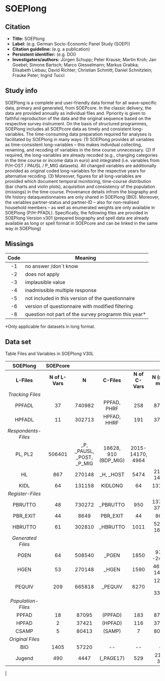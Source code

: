 ---
---


# SOEPlong

## Citation

* **Title:**	SOEPlong
* **Label:** (e.g. German Socio-Economic Panel Study (SOEP))
* **Citation guideline:** (e.g. a publication)
* **Persistent identifier:** (e.g. DOI)
* **Investigators/authors:** Jürgen Schupp; Peter Krause; Martin Kroh; Jan Goebel; Simone Bartsch; Marco Giesselmann; Markus Grabka;    
                Elisabeth Liebau; David Richter; Christian Schmitt; Daniel Schnitzlein;
                Frauke Peter; Ingrid Tucci

## Study info

SOEPlong is a complete and user-friendly data format for all wave-specific data, primary and generated, from SOEPcore. In the classic delivery, the data are provided annually as individual files and.  Ppriority is given to faithful reproduction of the data and the original sequence based on the respective survey instrument. On the basis of structured programmes, SOEPlong includes all SOEPcore data as timely and consistent long-variables. 
The time-consuming data preparation required for analyses is facilitated by SOEPlong in many ways: (1) SOEPlong provides all variables as time-consistent long-variables – this makes individual collecting, renaming, and recoding of variables in the time course unnecessary. (2) If required, the long-variables are already recoded (e.g., changing categories in the time course or income data in euro) and integrated (i.e. variables from P/H-OST / PAUSL / P_MIG datasets).  All changed variables are additionally provided as original coded  long-variables for the respective years for alternative recoding. (3) Moreover, figures for all long-variables are provided which document temporal monitoring, time-course distribution (bar charts and violin plots), acquisition and consistency of the population (missings) in the time course.
Provenance details infrom the biography and life history dataquestionnaires are only shared in SOEPlong (BIO). Moreover, the variables partner-status and partner-ID – also for non-realised household members – as well as enumerated weights are only available in SOEPlong (P/H-PFADL).
Specifically, the following files are provided in SOEPlong Version v301 (prepared biography and spell data are already available as long or spell format in SOEPcore and can be linked in the same way in SOEPlong)

## Missings

|Code | Meaning|
|:----:|-----|
|-1|no answer /don`t know|
|-2|does not apply|
|-3|implausible value|
|-4|inadmissible multiple response|
|-5|not included in this version of the questionnaire|
|-6|version of questionnaire with modified filtering|
|-8|question not part of the survey programm this year*

*Only applicable for datasets in long format.

## Data set

Table 		Files and Variables in SOEPlong V30L

|SOEPlong | SOEPcore|||||
|:------:|:-----------:|:-:|:-------:|:-----------:|:----------:|
|**L-Files**|**N of L-Vars**|**N**|**C-Files**|**N of C-Vars**|**N (min-max)**|
|_Tracking Files_|
|PPFADL |37|740982|PPFAD, PHRF|258|87095|
|HPFADL |11|302713|HPFAD, HHRF|191|37421|
|_Respondents-Files_|
|PL, PL2 |506401|_P, _PAUSL, _POST, _P_MIG|16628, 910 (BDP_MIG)|2015- 14170, 4964|
|HL|867|270148|_H, _HOST|5474|2179-14170|
|KIDL|64|131158|KIDLONG|64|131158|
|_Register-Files_|
|PBRUTTO|48|730272|_PBRUTTO|950|13709-37217|
|PBR_EXIT|44|8649|PBR_EXIT|44|8649|
|HBRUTTO|61|302810|_HBRUTTO|1011|5213-16096|
|_Generated Files_|
|PGEN |64|508540|_PGEN|1850|9710 -24576|
|HGEN |53|270148|_HGEN|1590|4690 - 14170|
|PEQUIV |209|665818|_PEQUIV|6270|12645 - 33391|
|_Population-Files_|
|PPFAD |18|87095|(PPFAD)|183|87095|
|HPFAD |2|37421|(HPFAD)|116|37241|
|CSAMP |5|80413|(SAMP)|7|80413|
|_Original Files_|
|BIO |1405|57220|--|--|--|
|Jugend |490|4447|(_PAGE17)|529|214 - 346|
|										

